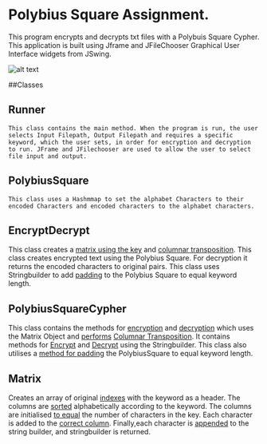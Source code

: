 
# Polybius Square Assignment.
This program encrypts and decrypts txt files with a Polybuis Square Cypher. This application is built using Jframe and JFileChooser Graphical User Interface widgets from JSwing.

![alt text](https://github.com/sandrarawat/file-encryption-tool/blob/master/fileencryptiontoolgif.gif "File Encryption Tool Gif")

##Classes

## Runner 
	This class contains the main method. When the program is run, the user selects Input Filepath, Output Filepath and requires a specific keyword, which the user sets, in order for encryption and decryption to run. JFrame and JFilechooser are used to allow the user to select file input and output.

## PolybiusSquare
	This class uses a Hashmmap to set the alphabet Characters to their encoded Characters and encoded characters to the alphabet characters.

## EncryptDecrypt
This class creates a [matrix using the key](https://github.com/sandrarawat/file-encryption-tool/blob/74dbc0d14c3ea038904a1b62e2671bbcd55add12/src/ie/gmit/dip/EncryptDecrypt.java#L13) and [columnar transposition](https://github.com/sandrarawat/file-encryption-tool/blob/74dbc0d14c3ea038904a1b62e2671bbcd55add12/src/ie/gmit/dip/EncryptDecrypt.java#L16). This class creates encrypted text using the Polybius Square. For decryption it returns the encoded characters to original pairs. This class uses Stringbuilder to add [padding](https://github.com/sandrarawat/file-encryption-tool/blob/74dbc0d14c3ea038904a1b62e2671bbcd55add12/src/ie/gmit/dip/EncryptDecrypt.java#L46) to the Polybius Square to equal keyword length.

## PolybiusSquareCypher
This class contains the methods for [encryption](https://github.com/sandrarawat/file-encryption-tool/blob/9851242757098292e10df4ffa99d5cfddaa4adc9/src/ie/gmit/dip/PolybiusSquareCypher.java#L10) and [decryption](https://github.com/sandrarawat/file-encryption-tool/blob/9851242757098292e10df4ffa99d5cfddaa4adc9/src/ie/gmit/dip/PolybiusSquareCypher.java#L21) which uses the Matrix Object and [performs](https://github.com/sandrarawat/file-encryption-tool/blob/9851242757098292e10df4ffa99d5cfddaa4adc9/src/ie/gmit/dip/PolybiusSquareCypher.java#L18) [Columnar Transposition](https://www.google.com/search?q=+Columnar+Transposition&client=safari&rls=en&sxsrf=AOaemvIX09Ll1mEBVm2QOf-Bu2MmPxd-gA:1632391254166&ei=VlBMYefMCbGD8gKBtJn4Dw&oq=+Columnar+Transposition&gs_lcp=Cgdnd3Mtd2l6EAMyBQgAEIAEMgUIABCABDIFCAAQgAQyBQgAEIAEMgUIABCABDIFCAAQgAQyBQgAEIAEMgUIABCABDIFCAAQgAQyBQgAEIAESgQIQRgAUL6pJ1i-qSdgobAnaABwAngAgAFbiAFbkgEBMZgBAKABAqABAcABAQ&sclient=gws-wiz&ved=0ahUKEwjnz9qm65TzAhWxgVwKHQFaBv8Q4dUDCA0&uact=5
). It contains methods for [Encrypt](https://github.com/sandrarawat/file-encryption-tool/blob/9851242757098292e10df4ffa99d5cfddaa4adc9/src/ie/gmit/dip/PolybiusSquareCypher.java#L29) and [Decrypt](https://github.com/sandrarawat/file-encryption-tool/blob/9851242757098292e10df4ffa99d5cfddaa4adc9/src/ie/gmit/dip/PolybiusSquareCypher.java#L38) using the Stringbuilder. This class also utilises a [method for padding](https://github.com/sandrarawat/file-encryption-tool/blob/9851242757098292e10df4ffa99d5cfddaa4adc9/src/ie/gmit/dip/PolybiusSquareCypher.java#L49) the PolybiusSquare to equal keyword length. 


## Matrix 
Creates an array of original [indexes](https://github.com/sandrarawat/file-encryption-tool/blob/ee7ba404000cd78aa1260469b8cd06a4407a72d1/src/ie/gmit/dip/Matrix.java#L13) with the keyword as a header. The columns are [sorted](https://github.com/sandrarawat/file-encryption-tool/blob/ee7ba404000cd78aa1260469b8cd06a4407a72d1/src/ie/gmit/dip/Matrix.java#L19) alphabetically according to the keyword. The columns are initialised [to equal](https://github.com/sandrarawat/file-encryption-tool/blob/ee7ba404000cd78aa1260469b8cd06a4407a72d1/src/ie/gmit/dip/Matrix.java#L33) the number of characters in the key. Each character is added to the [correct column](https://github.com/sandrarawat/file-encryption-tool/blob/ee7ba404000cd78aa1260469b8cd06a4407a72d1/src/ie/gmit/dip/Matrix.java#L38). Finally,each character is [appended](https://github.com/sandrarawat/file-encryption-tool/blob/ee7ba404000cd78aa1260469b8cd06a4407a72d1/src/ie/gmit/dip/Matrix.java#L50) to the string builder, and stringbuilder is returned.
	

